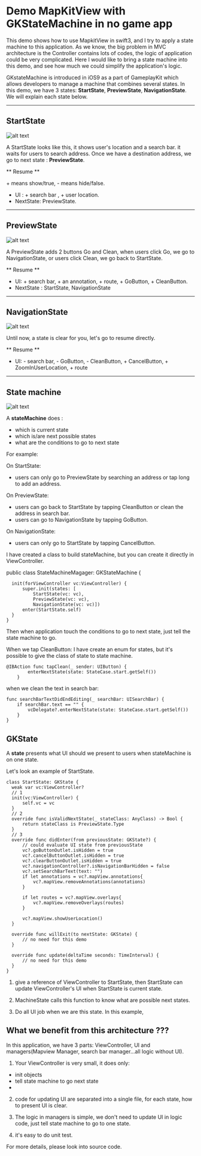 # Demo MapKitView with GKStateMachine in no game app

This demo shows how to use MapkitView in swift3, and I try to apply a state machine to this application. As we know,  the big problem in MVC architecture is the Controller contains lots of codes, the logic of application could be very complicated. Here I would like to bring a state machine into this demo, and see how much we could simplify the application's logic.

GKstateMachine is introduced in iOS9 as a part of GameplayKit which allows developers to manage a machine that combines several states. In this demo, we have 3 states: **StartState**, **PreviewState**, **NavigationState**. We will explain each state below.

----------------------------
## StartState

![alt text](https://github.com/xianbinlin/Demos/blob/master/iOS/DemoMapKitView/docs/start.PNG?raw=true
 "StartState")

 A StartState looks like this, it shows user's location and a search bar. it waits for users to search address. Once we have a destination address, we go to next state : **PreviewState**.

 **  Resume **

  \+ means show/true, \- means hide/false.
 - UI : + search bar , + user location.
 - NextState: PreviewState.

-------------------------------
## PreviewState

![alt text](https://github.com/xianbinlin/Demos/blob/master/iOS/DemoMapKitView/docs/preview.PNG?raw=true
 "PreviewState")

A PreviewState adds 2 buttons Go and Clean, when users click Go, we go to NavigationState, or users click Clean, we go back to StartState.

** Resume **
- UI: + search bar, + an annotation, + route, + GoButton, + CleanButton.
- NextState : StartState, NavigationState

---------------------------------------

## NavigationState

![alt text](https://github.com/xianbinlin/Demos/blob/master/iOS/DemoMapKitView/docs/navigation.PNG?raw=true
 "NavigationState")

 Until now, a state is clear for you, let's go to resume directly.

 ** Resume **

 - UI: - search bar, - GoButton, - CleanButton, + CancelButton, + ZoomInUserLocation, + route

------------------------------



 ## State machine

 ![alt text]( https://github.com/xianbinlin/Demos/blob/master/iOS/DemoMapKitView/docs/stateMachine.png?raw=true
  "NavigationState")

A **stateMachine** does :

- which is current state
- which is/are next possible states
- what are the conditions to go to next state

For example:

On StartState:
- users can only go to PreviewState by searching an address or tap long to add an address.

On PreviewState:
- users can go back to StartState by tapping CleanButton or clean the address in search bar.
- users can go to NavigationState by tapping GoButton.

On NavigationState:
- users can only go to StartState by tapping CancelButton.

I have created a class to build stateMachine, but you can create it directly in ViewController.

  public class StateMachineMagager: GKStateMachine {

      init(forViewController vc:ViewController) {
          super.init(states: [
              StartState(vc: vc),
              PreviewState(vc: vc),
              NavigationState(vc: vc)])
          enter(StartState.self)
      }
    }

Then when application touch the conditions to go to next state, just tell the state machine to go.

When we tap CleanButton: I have create an enum for states, but it's possible to give the class of state to state machine.

    @IBAction func tapClean(_ sender: UIButton) {
            enterNextState(state: StateCase.start.getSelf())
        }

when we clean the text in search bar:

    func searchBarTextDidEndEditing(_ searchBar: UISearchBar) {
        if searchBar.text == "" {
            vcDelegate?.enterNextState(state: StateCase.start.getSelf())
        }
    }



## GKState

A **state** presents what UI should we present to users when stateMachine is on one state.

Let's look an example of StartState.


    class StartState: GKState {
      weak var vc:ViewController?
      // 1
      init(vc:ViewController) {
          self.vc = vc
      }
      // 2
      override func isValidNextState(_ stateClass: AnyClass) -> Bool {
          return stateClass is PreviewState.Type
      }
      // 3
      override func didEnter(from previousState: GKState?) {
          // could evaluate UI state from previousState
          vc?.goButtonOutlet.isHidden = true
          vc?.cancelButtonOutlet.isHidden = true
          vc?.clearButtonOutlet.isHidden = true
          vc?.navigationController?.isNavigationBarHidden = false
          vc?.setSearchBarText(text: "")
          if let annotations = vc?.mapView.annotations{
              vc?.mapView.removeAnnotations(annotations)
          }

          if let routes = vc?.mapView.overlays{
              vc?.mapView.removeOverlays(routes)
          }

          vc?.mapView.showUserLocation()
      }

      override func willExit(to nextState: GKState) {
          // no need for this demo
      }

      override func update(deltaTime seconds: TimeInterval) {
          // no need for this demo
      }
    }


1. give a reference of ViewController to StartState, then StartState can update ViewController's UI when StartState is current state.

2. MachineState calls this function to know what are possible next states.

3. Do all UI job when we are this state. In this example,  


## What we benefit from this architecture ???

In this application, we have 3 parts: ViewController, UI and managers(Mapview Manager, search bar manager...all logic without UI).

1. Your ViewController is very small, it does only:
  - init objects
  - tell state machine to go next state
  -

2. code for updating UI are separated into a single file, for each state, how to present UI is clear.

3. The logic in managers is simple, we don't need to update UI in logic code, just tell state machine to go to one state.

4. it's easy to do unit test.

For more details, please look into source code.
